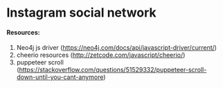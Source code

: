 # Instagram social network


#### Resources:
1. Neo4j js driver (https://neo4j.com/docs/api/javascript-driver/current/)
2. cheerio resources (http://zetcode.com/javascript/cheerio/)
3. puppeteer scroll (https://stackoverflow.com/questions/51529332/puppeteer-scroll-down-until-you-cant-anymore)